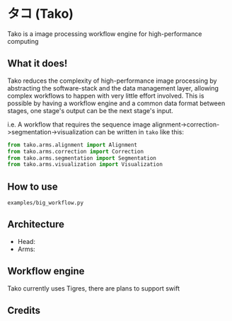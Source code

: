 タコ (Tako)
===
Tako is a image processing workflow engine for high-performance computing

What it does!
---
Tako reduces the complexity of high-performance image processing by abstracting the software-stack and the data
management layer, allowing complex workflows to happen with very little effort involved. This is possible by having 
a workflow engine and a common data format between stages, one stage's output can be the next stage's input.
 
i.e. A workflow that requires the sequence image alignment->correction->segmentation->visualization can be written 
in `tako` like this:

```python
from tako.arms.alignment import Alignment
from tako.arms.correction import Correction
from tako.arms.segmentation import Segmentation
from tako.arms.visualization import Visualization
```
 
How to use
---
`examples/big_workflow.py`


Architecture
---
  - Head:
  - Arms:
  
Workflow engine
---
Tako currently uses Tigres, there are plans to support swift

Credits
---
